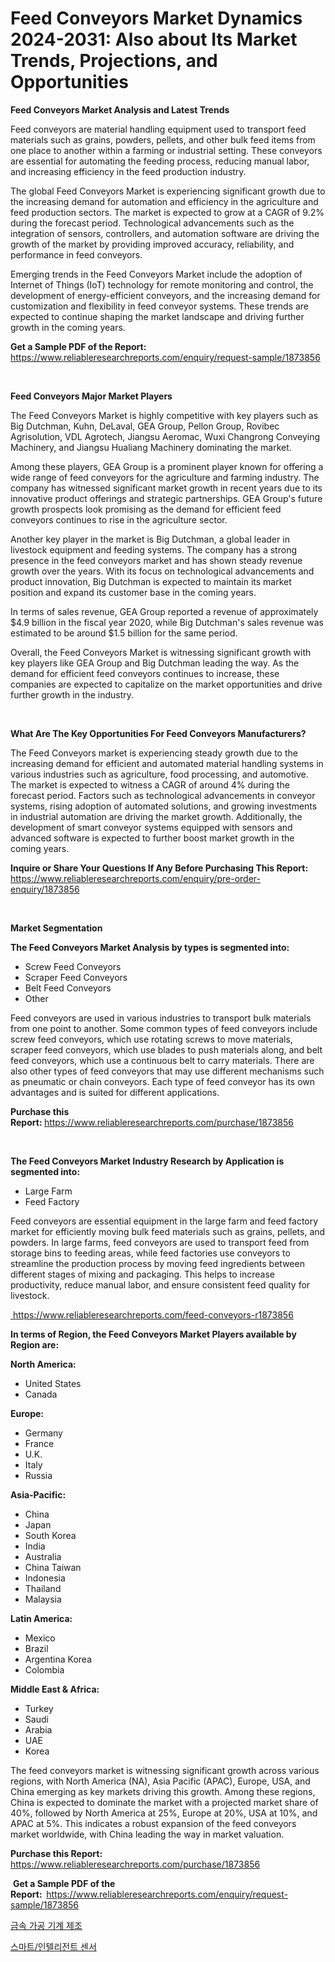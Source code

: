 <p><h1>Feed Conveyors Market Dynamics 2024-2031: Also about Its Market Trends, Projections, and Opportunities</h1></p><p><strong>Feed Conveyors Market Analysis and Latest Trends</strong></p>
<p><p>Feed conveyors are material handling equipment used to transport feed materials such as grains, powders, pellets, and other bulk feed items from one place to another within a farming or industrial setting. These conveyors are essential for automating the feeding process, reducing manual labor, and increasing efficiency in the feed production industry.</p><p>The global Feed Conveyors Market is experiencing significant growth due to the increasing demand for automation and efficiency in the agriculture and feed production sectors. The market is expected to grow at a CAGR of 9.2% during the forecast period. Technological advancements such as the integration of sensors, controllers, and automation software are driving the growth of the market by providing improved accuracy, reliability, and performance in feed conveyors.</p><p>Emerging trends in the Feed Conveyors Market include the adoption of Internet of Things (IoT) technology for remote monitoring and control, the development of energy-efficient conveyors, and the increasing demand for customization and flexibility in feed conveyor systems. These trends are expected to continue shaping the market landscape and driving further growth in the coming years.</p></p>
<p><strong>Get a Sample PDF of the Report:&nbsp;</strong> <a href="https://www.reliableresearchreports.com/enquiry/request-sample/1873856">https://www.reliableresearchreports.com/enquiry/request-sample/1873856</a></p>
<p>&nbsp;</p>
<p><strong>Feed Conveyors Major Market Players</strong></p>
<p><p>The Feed Conveyors Market is highly competitive with key players such as Big Dutchman, Kuhn, DeLaval, GEA Group, Pellon Group, Rovibec Agrisolution, VDL Agrotech, Jiangsu Aeromac, Wuxi Changrong Conveying Machinery, and Jiangsu Hualiang Machinery dominating the market. </p><p>Among these players, GEA Group is a prominent player known for offering a wide range of feed conveyors for the agriculture and farming industry. The company has witnessed significant market growth in recent years due to its innovative product offerings and strategic partnerships. GEA Group's future growth prospects look promising as the demand for efficient feed conveyors continues to rise in the agriculture sector.</p><p>Another key player in the market is Big Dutchman, a global leader in livestock equipment and feeding systems. The company has a strong presence in the feed conveyors market and has shown steady revenue growth over the years. With its focus on technological advancements and product innovation, Big Dutchman is expected to maintain its market position and expand its customer base in the coming years.</p><p>In terms of sales revenue, GEA Group reported a revenue of approximately $4.9 billion in the fiscal year 2020, while Big Dutchman's sales revenue was estimated to be around $1.5 billion for the same period.</p><p>Overall, the Feed Conveyors Market is witnessing significant growth with key players like GEA Group and Big Dutchman leading the way. As the demand for efficient feed conveyors continues to increase, these companies are expected to capitalize on the market opportunities and drive further growth in the industry.</p></p>
<p>&nbsp;</p>
<p><strong>What Are The Key Opportunities For Feed Conveyors Manufacturers?</strong></p>
<p><p>The Feed Conveyors market is experiencing steady growth due to the increasing demand for efficient and automated material handling systems in various industries such as agriculture, food processing, and automotive. The market is expected to witness a CAGR of around 4% during the forecast period. Factors such as technological advancements in conveyor systems, rising adoption of automated solutions, and growing investments in industrial automation are driving the market growth. Additionally, the development of smart conveyor systems equipped with sensors and advanced software is expected to further boost market growth in the coming years.</p></p>
<p><strong>Inquire or Share Your Questions If Any Before Purchasing This Report:</strong> <a href="https://www.reliableresearchreports.com/enquiry/pre-order-enquiry/1873856">https://www.reliableresearchreports.com/enquiry/pre-order-enquiry/1873856</a></p>
<p>&nbsp;</p>
<p><strong>Market Segmentation</strong></p>
<p><strong>The Feed Conveyors Market Analysis by types is segmented into:</strong></p>
<p><ul><li>Screw Feed Conveyors</li><li>Scraper Feed Conveyors</li><li>Belt Feed Conveyors</li><li>Other</li></ul></p>
<p><p>Feed conveyors are used in various industries to transport bulk materials from one point to another. Some common types of feed conveyors include screw feed conveyors, which use rotating screws to move materials, scraper feed conveyors, which use blades to push materials along, and belt feed conveyors, which use a continuous belt to carry materials. There are also other types of feed conveyors that may use different mechanisms such as pneumatic or chain conveyors. Each type of feed conveyor has its own advantages and is suited for different applications.</p></p>
<p><strong>Purchase this Report:&nbsp;</strong><a href="https://www.reliableresearchreports.com/purchase/1873856">https://www.reliableresearchreports.com/purchase/1873856</a></p>
<p>&nbsp;</p>
<p><strong>The Feed Conveyors Market Industry Research by Application is segmented into:</strong></p>
<p><ul><li>Large Farm</li><li>Feed Factory</li></ul></p>
<p><p>Feed conveyors are essential equipment in the large farm and feed factory market for efficiently moving bulk feed materials such as grains, pellets, and powders. In large farms, feed conveyors are used to transport feed from storage bins to feeding areas, while feed factories use conveyors to streamline the production process by moving feed ingredients between different stages of mixing and packaging. This helps to increase productivity, reduce manual labor, and ensure consistent feed quality for livestock.</p></p>
<p><a href="https://www.reliableresearchreports.com/feed-conveyors-r1873856">&nbsp;https://www.reliableresearchreports.com/feed-conveyors-r1873856</a></p>
<p><strong>In terms of Region, the Feed Conveyors Market Players available by Region are:</strong></p>
<p>
    <p> <strong> North America: </strong>
        <ul>
            <li>United States</li>
            <li>Canada</li>
        </ul>
        </p> 
    <p> <strong> Europe: </strong>
        <ul>
            <li>Germany</li>
            <li>France</li>
            <li>U.K.</li>
            <li>Italy</li>
            <li>Russia</li>
        </ul>
        </p> 
    <p> <strong> Asia-Pacific: </strong>
        <ul>
            <li>China</li>
            <li>Japan</li>
            <li>South Korea</li>
            <li>India</li>
            <li>Australia</li>
            <li>China Taiwan</li>
            <li>Indonesia</li>
            <li>Thailand</li>
            <li>Malaysia</li>
        </ul>
        </p> 
    <p> <strong> Latin America: </strong>
        <ul>
            <li>Mexico</li>
            <li>Brazil</li>
            <li>Argentina Korea</li>
            <li>Colombia</li>
        </ul>
        </p> 
    <p> <strong> Middle East & Africa: </strong>
        <ul>
            <li>Turkey</li>
            <li>Saudi</li>
            <li>Arabia</li>
            <li>UAE</li>
            <li>Korea</li>
        </ul>
    </p>
    </p>
<p><p>The feed conveyors market is witnessing significant growth across various regions, with North America (NA), Asia Pacific (APAC), Europe, USA, and China emerging as key markets driving this growth. Among these regions, China is expected to dominate the market with a projected market share of 40%, followed by North America at 25%, Europe at 20%, USA at 10%, and APAC at 5%. This indicates a robust expansion of the feed conveyors market worldwide, with China leading the way in market valuation.</p></p>
<p><strong>Purchase this Report: </strong><a href="https://www.reliableresearchreports.com/purchase/1873856">https://www.reliableresearchreports.com/purchase/1873856</a></p>
<p>&nbsp;<strong>Get a Sample PDF of the Report:&nbsp;&nbsp;</strong><a href="https://www.reliableresearchreports.com/enquiry/request-sample/1873856">https://www.reliableresearchreports.com/enquiry/request-sample/1873856</a></p>
<p><strong></strong></p>
<p><p><a href="https://medium.com/@maryamsipes/%EA%B8%88%EC%86%8D-%EA%B0%80%EA%B3%B5-%EA%B8%B0%EA%B3%84-%EC%A0%9C%EC%A1%B0-%EC%8B%9C%EC%9E%A5-%EB%B6%84%EC%84%9D-%EA%B8%80%EB%A1%9C%EB%B2%8C-%EC%82%B0%EC%97%85-%EC%A0%84%EB%A7%9D-%EB%B0%8F-%EC%98%88%EC%B8%A1-2024%EB%85%84%EB%B6%80%ED%84%B0-2031%EB%85%84-c90a0b6adc77">금속 가공 기계 제조</a></p><p><a href="https://github.com/jntpkh496620/Market-Research-Report-List-1/blob/main/261965120635.md">스마트/인텔리전트 센서</a></p></p>